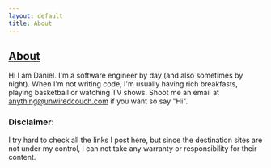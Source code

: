 ```yaml
---
layout: default
title: About
---
```


## [About]({{page.title}})

Hi I am Daniel. I'm a software engineer by day (and also sometimes by night).
When I'm not writing code, I'm usually having rich breakfasts, playing
basketball or watching TV shows. Shoot me an email at anything@unwiredcouch.com
if you want so say "Hi".

### Disclaimer:
I try hard to check all the links I post here, but since the destination sites are
not under my control, I can not take any warranty or responsibility for their content.
